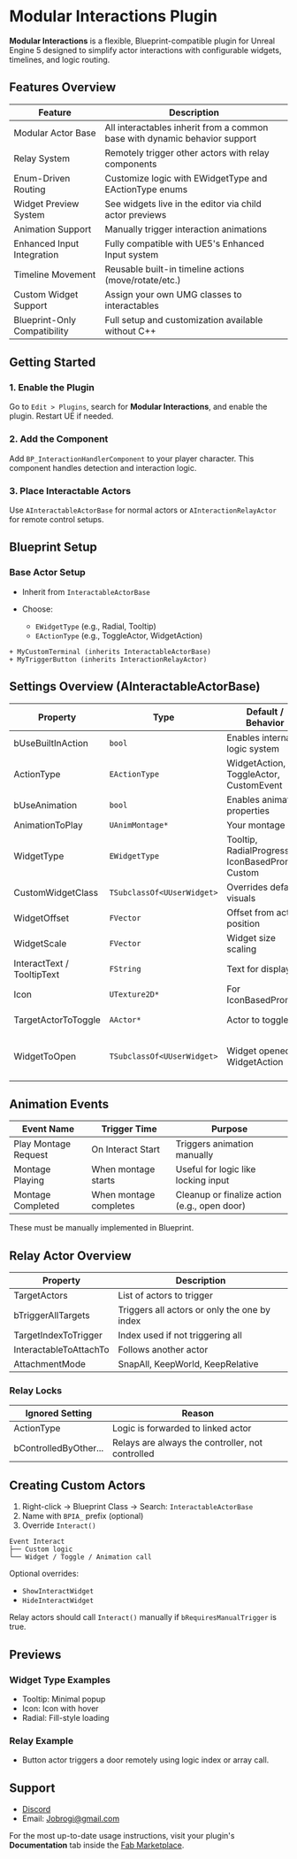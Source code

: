 # Modular Interactions Plugin

**Modular Interactions** is a flexible, Blueprint-compatible plugin for Unreal Engine 5 designed to simplify actor interactions with configurable widgets, timelines, and logic routing.

## Features Overview

| Feature                      | Description                                                                |
| ---------------------------- | -------------------------------------------------------------------------- |
| Modular Actor Base           | All interactables inherit from a common base with dynamic behavior support |
| Relay System                 | Remotely trigger other actors with relay components                        |
| Enum-Driven Routing          | Customize logic with EWidgetType and EActionType enums                     |
| Widget Preview System        | See widgets live in the editor via child actor previews                    |
| Animation Support            | Manually trigger interaction animations                                    |
| Enhanced Input Integration   | Fully compatible with UE5's Enhanced Input system                          |
| Timeline Movement            | Reusable built-in timeline actions (move/rotate/etc.)                      |
| Custom Widget Support        | Assign your own UMG classes to interactables                               |
| Blueprint-Only Compatibility | Full setup and customization available without C++                         |

## Getting Started

### 1. Enable the Plugin

Go to `Edit > Plugins`, search for **Modular Interactions**, and enable the plugin. Restart UE if needed.

### 2. Add the Component

Add `BP_InteractionHandlerComponent` to your player character. This component handles detection and interaction logic.

### 3. Place Interactable Actors

Use `AInteractableActorBase` for normal actors or `AInteractionRelayActor` for remote control setups.

## Blueprint Setup

### Base Actor Setup

- Inherit from `InteractableActorBase`
- Choose:

  - `EWidgetType` (e.g., Radial, Tooltip)
  - `EActionType` (e.g., ToggleActor, WidgetAction)

<pre><code>+ MyCustomTerminal (inherits InteractableActorBase)
+ MyTriggerButton (inherits InteractionRelayActor)</pre></code>

## Settings Overview (AInteractableActorBase)

| Property                   | Type                       | Default / Behavior                               | Condition                                       |
| -------------------------- | -------------------------- | ------------------------------------------------ | ----------------------------------------------- |
| bUseBuiltInAction          | `bool`                     | Enables internal logic system                    | Always visible                                  |
| ActionType                 | `EActionType`              | WidgetAction, ToggleActor, CustomEvent           | If bUseBuiltInAction                            |
| bUseAnimation              | `bool`                     | Enables animation properties                     | Always                                          |
| AnimationToPlay            | `UAnimMontage*`            | Your montage                                     | If bUseAnimation                                |
| WidgetType                 | `EWidgetType`              | Tooltip, RadialProgress, IconBasedPrompt, Custom | Visible unless relay actor                      |
| CustomWidgetClass          | `TSubclassOf<UUserWidget>` | Overrides default visuals                        | If WidgetType == CustomWidget                   |
| WidgetOffset               | `FVector`                  | Offset from actor position                       | Not shown if relay-controlled                   |
| WidgetScale                | `FVector`                  | Widget size scaling                              | ScreenSpace == World                            |
| InteractText / TooltipText | `FString`                  | Text for display                                 | Based on widget type                            |
| Icon                       | `UTexture2D*`              | For IconBasedPrompt                              | If WidgetType == IconBasedPrompt                |
| TargetActorToToggle        | `AActor*`                  | Actor to toggle                                  | If ActionType == ToggleActor                    |
| WidgetToOpen               | `TSubclassOf<UUserWidget>` | Widget opened by WidgetAction                    | ActionType == WidgetAction and not CustomWidget |

## Animation Events

| Event Name           | Trigger Time           | Purpose                                      |
| -------------------- | ---------------------- | -------------------------------------------- |
| Play Montage Request | On Interact Start      | Triggers animation manually                  |
| Montage Playing      | When montage starts    | Useful for logic like locking input          |
| Montage Completed    | When montage completes | Cleanup or finalize action (e.g., open door) |

These must be manually implemented in Blueprint.

## Relay Actor Overview

| Property               | Description                                  |
| ---------------------- | -------------------------------------------- |
| TargetActors           | List of actors to trigger                    |
| bTriggerAllTargets     | Triggers all actors or only the one by index |
| TargetIndexToTrigger   | Index used if not triggering all             |
| InteractableToAttachTo | Follows another actor                        |
| AttachmentMode         | SnapAll, KeepWorld, KeepRelative             |

### Relay Locks

| Ignored Setting       | Reason                                           |
| --------------------- | ------------------------------------------------ |
| ActionType            | Logic is forwarded to linked actor               |
| bControlledByOther... | Relays are always the controller, not controlled |

## Creating Custom Actors

1. Right-click → Blueprint Class → Search: `InteractableActorBase`
2. Name with `BPIA_` prefix (optional)
3. Override `Interact()`

<pre><code>Event Interact
├── Custom logic
└── Widget / Toggle / Animation call </pre></code>

Optional overrides:

- `ShowInteractWidget`
- `HideInteractWidget`

Relay actors should call `Interact()` manually if `bRequiresManualTrigger` is true.

## Previews

### Widget Type Examples

- Tooltip: Minimal popup
- Icon: Icon with hover
- Radial: Fill-style loading

### Relay Example

- Button actor triggers a door remotely using logic index or array call.

## Support

- [Discord](https://discord.gg/YvME6jG8)
- Email: [Jobrogi@gmail.com](mailto:Jobrogi@gmail.com)

For the most up-to-date usage instructions, visit your plugin's **Documentation** tab inside the [Fab Marketplace](https://www.unrealengine.com/marketplace).
